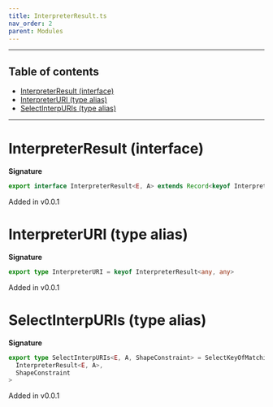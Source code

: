 ```yaml
---
title: InterpreterResult.ts
nav_order: 2
parent: Modules
---
```


---

<h2 class="text-delta">Table of contents</h2>

- [InterpreterResult (interface)](#interpreterresult-interface)
- [InterpreterURI (type alias)](#interpreteruri-type-alias)
- [SelectInterpURIs (type alias)](#selectinterpuris-type-alias)

---

# InterpreterResult (interface)

**Signature**

```ts
export interface InterpreterResult<E, A> extends Record<keyof InterpreterResult<any, any>, { build: (x: A) => A }> {}
```

Added in v0.0.1

# InterpreterURI (type alias)

**Signature**

```ts
export type InterpreterURI = keyof InterpreterResult<any, any>
```

Added in v0.0.1

# SelectInterpURIs (type alias)

**Signature**

```ts
export type SelectInterpURIs<E, A, ShapeConstraint> = SelectKeyOfMatchingValues<
  InterpreterResult<E, A>,
  ShapeConstraint
>
```

Added in v0.0.1
